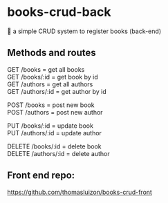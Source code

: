 # books-crud-back
📖 a simple CRUD system to register books (back-end)

## Methods and routes

GET /books = get all books  
GET /books/:id = get book by id  
GET /authors = get all authors  
GET /authors/:id = get author by id  
  
POST /books = post new book  
POST /authors = post new author  
  
PUT /books/:id = update book  
PUT /authors/:id = update author  
  
DELETE /books/:id = delete book  
DELETE /authors/:id = delete author  

## Front end repo:
https://github.com/thomasluizon/books-crud-front
